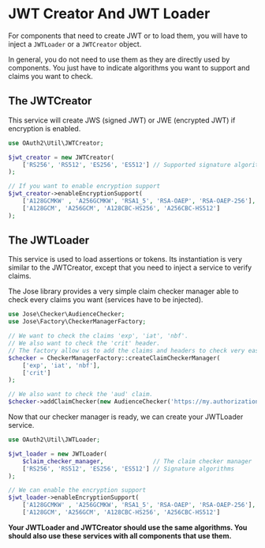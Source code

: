 # JWT Creator And JWT Loader

For components that need to create JWT or to load them, you will have to inject a `JWTLoader` or a `JWTCreator` object.

In general, you do not need to use them as they are directly used by components. You just have to indicate algorithms you want to support
and claims you want to check.

## The JWTCreator

This service will create JWS (signed JWT) or JWE (encrypted JWT) if encryption is enabled.

```php
use OAuth2\Util\JWTCreator;

$jwt_creator = new JWTCreator(
    ['RS256', 'RS512', 'ES256', 'ES512'] // Supported signature algorithms
);

// If you want to enable encryption support
$jwt_creator->enableEncryptionSupport(
    ['A128GCMKW' , 'A256GCMKW', 'RSA1_5', 'RSA-OAEP', 'RSA-OAEP-256'], // Key encryption algorithms,
    ['A128GCM', 'A256GCM', 'A128CBC-HS256', 'A256CBC-HS512']           // Content encryption algorithms
);
```

## The JWTLoader

This service is used to load assertions or tokens. Its instantiation is very similar to the JWTCreator, except that you need
to inject a service to verify claims.

The Jose library provides a very simple claim checker manager able to check every claims you want (services have to be injected).

```php
use Jose\Checker\AudienceChecker;
use Jose\Factory\CheckerManagerFactory;

// We want to check the claims 'exp', 'iat', 'nbf'.
// We also want to check the 'crit' header.
// The factory allow us to add the claims and headers to check very easily.
$checker = CheckerManagerFactory::createClaimCheckerManager(
    ['exp', 'iat', 'nbf'],
    ['crit']
);

// We also want to check the 'aud' claim.
$checker->addClaimChecker(new AudienceChecker('https://my.authorization.server'));

```

Now that our checker manager is ready, we can create your JWTLoader service.

```php
use OAuth2\Util\JWTLoader;

$jwt_loader = new JWTLoader(
    $claim_checker_manager,              // The claim checker manager
    ['RS256', 'RS512', 'ES256', 'ES512'] // Signature algorithms
);

// We can enable the encryption support
$jwt_loader->enableEncryptionSupport(
    ['A128GCMKW' , 'A256GCMKW', 'RSA1_5', 'RSA-OAEP', 'RSA-OAEP-256'], // Key encryption algorithms,
    ['A128GCM', 'A256GCM', 'A128CBC-HS256', 'A256CBC-HS512']           // Content encryption algorithms
```

**Your JWTLoader and JWTCreator should use the same algorithms. You should also use these services with all components that use them.**
